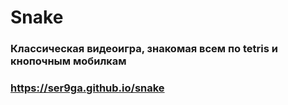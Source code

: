 # Snake
### Классическая видеоигра, знакомая всем по tetris и кнопочным мобилкам
### https://ser9ga.github.io/snake
